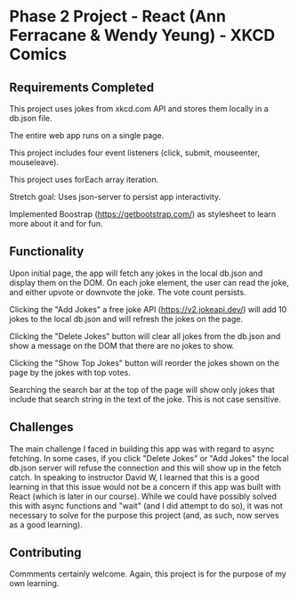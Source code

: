 # Phase 2 Project - React (Ann Ferracane & Wendy Yeung) - XKCD Comics

## Requirements Completed

This project uses jokes from xkcd.com API and stores them locally in a db.json file.

The entire web app runs on a single page. 

This project includes four event listeners (click, submit, mouseenter, mouseleave).

This project uses forEach array iteration.

Stretch goal: Uses json-server to persist app interactivity.

Implemented Boostrap (https://getbootstrap.com/) as stylesheet to learn more about it and for fun.

## Functionality

Upon initial page, the app will fetch any jokes in the local db.json and display them on the DOM. On each joke element, the user can read the joke, and either upvote or downvote the joke. The vote count persists. 

Clicking the "Add Jokes" a free joke API (https://v2.jokeapi.dev/) will add 10 jokes to the local db.json and will refresh the jokes on the page.

Clicking the "Delete Jokes" button will clear all jokes from the db.json and show a message on the DOM that there are no jokes to show.

Clicking the "Show Top Jokes" button will reorder the jokes shown on the page by the jokes with top votes.

Searching the search bar at the top of the page will show only jokes that include that search string in the text of the joke. This is not case sensitive.

## Challenges

The main challenge I faced in building this app was with regard to async fetching. In some cases, if you click "Delete Jokes" or "Add Jokes" the local db.json server will refuse the connection and this will show up in the fetch catch. In speaking to instructor David W, I learned that this is a good learning in that this issue would not be a concern if this app was built with React (which is later in our course). While we could have possibly solved this with async functions and "wait" (and I did attempt to do so), it was not necessary to solve for the purpose this project (and, as such, now serves as a good learning).

## Contributing

Commments certainly welcome. Again, this project is for the purpose of my own learning.